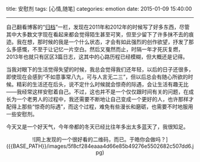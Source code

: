 title: 安慰剂
tags: [心情,随笔]
categories: emotion
date: 2015-01-09 15:40:00

---

自己翻看博客的“[归档](http://haomwei.com/archive)”一栏，发现在2011年和2012年的时候写了好多东西，尽管其中大多数文字现在看起来都会觉得陌生甚至可笑，但至少留下了许多抹不去的痕迹。我在想，那时候的我是一个什么状态，才会有如此强烈的创作欲望，抒发了那么多感慨，不至于让记忆一片空白。然后又戛然而止，时隔一年才死灰复燃，2013年也就只有区区3篇日志，这其中的心路历程已经模糊，但大概还是记得。

当我对眼下的生活觉得失望的时候，我总会觉得我们还年轻，以后的日子还很多，即使现在会感到“不如意事常八九，可与人言无二三”，但以后总会有随心所欲的时候。精彩的生活还在后头，说不定什么时候就会惊奇的际遇，会让生活有趣无比——我经常这样安慰着自己。不过，这也并不是一个仅仅跟时间有关的问题，在成长为一个老男人的过程中，我还需要不断地让自己变成一个更好的人，也许那样才配得上那些“惊奇的际遇”，而这个过程，难免有些漫长和磨砺，也需要不时地服用一些安慰剂。

今天又是一个好天气，今年帝都的冬天已经比往年多出太多蓝天了，我很知足。

<center>![网上发现的一个很好看的二维码，而已。于皓你会做吗？]({{BASE_PATH}}/images/5f8cf284eaaa4d66e85b49276e5502682c507dd6.jpg)</center>
